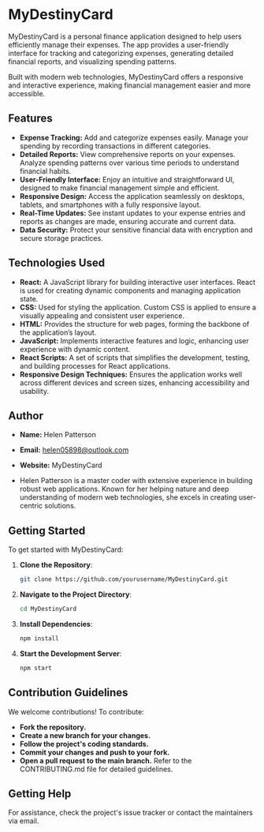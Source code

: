 # MyDestinyCard

MyDestinyCard is a personal finance application designed to help users efficiently manage their expenses. 
The app provides a user-friendly interface for tracking and categorizing expenses, generating detailed financial reports, and visualizing spending patterns. 

Built with modern web technologies, MyDestinyCard offers a responsive and interactive experience, making financial management easier and more accessible.

## Features
- **Expense Tracking:** Add and categorize expenses easily. Manage your spending by recording transactions in different categories.
- **Detailed Reports:** View comprehensive reports on your expenses. Analyze spending patterns over various time periods to understand financial habits.
- **User-Friendly Interface:** Enjoy an intuitive and straightforward UI, designed to make financial management simple and efficient.
- **Responsive Design:** Access the application seamlessly on desktops, tablets, and smartphones with a fully responsive layout.
- **Real-Time Updates:** See instant updates to your expense entries and reports as changes are made, ensuring accurate and current data.
- **Data Security:** Protect your sensitive financial data with encryption and secure storage practices.

## Technologies Used
- **React:** A JavaScript library for building interactive user interfaces. React is used for creating dynamic components and managing application state.
- **CSS:** Used for styling the application. Custom CSS is applied to ensure a visually appealing and consistent user experience.
- **HTML:** Provides the structure for web pages, forming the backbone of the application’s layout.
- **JavaScript:** Implements interactive features and logic, enhancing user experience with dynamic content.
- **React Scripts:** A set of scripts that simplifies the development, testing, and building processes for React applications.
- **Responsive Design Techniques:** Ensures the application works well across different devices and screen sizes, enhancing accessibility and usability.

## Author
- **Name:** Helen Patterson 
- **Email:** helen05898@outlook.com  
- **Website:** MyDestinyCard

- Helen Patterson is a master coder with extensive experience in building robust web applications. Known for her helping nature and deep understanding of modern web technologies, she excels in creating user-centric solutions.

## Getting Started
To get started with MyDestinyCard:

1. **Clone the Repository**:
   ```bash
   git clone https://github.com/yourusername/MyDestinyCard.git

2. **Navigate to the Project Directory**:
   ```bash
   cd MyDestinyCard
3. **Install Dependencies**:
   ```bash
   npm install
4. **Start the Development Server**:
   ```bash   
   npm start

## Contribution Guidelines
We welcome contributions! To contribute:

- **Fork the repository.**
- **Create a new branch for your changes.**
- **Follow the project's coding standards.**
- **Commit your changes and push to your fork.**
- **Open a pull request to the main branch.**
Refer to the CONTRIBUTING.md file for detailed guidelines.

## Getting Help
For assistance, check the project's issue tracker or contact the maintainers via email.


